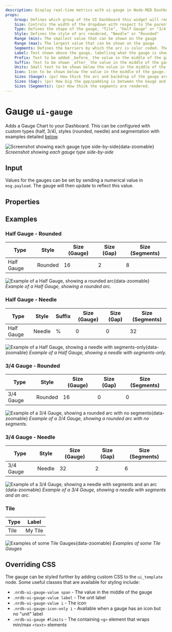 ```yaml
---
description: Display real-time metrics with ui-gauge in Node-RED Dashboard 2.0 for immediate data visualization.
props:
    Group: Defines which group of the UI Dashboard this widget will render in.
    Size: Controls the width of the dropdown with respect to the parent group. Maximum value is the width of the group.
    Type: Defines the shape of the gauge, "Tile", "Half Gauge" or "3/4 Gauge"
    Style: Defines the style of arc rendered, "Needle" or "Rounded"
    Range (min): The smallest value that can be shown on the gauge
    Range (max): The largest value that can be shown on the gauge
    Segments: Defines the barriers by which the arc is color coded. These segments can also be shown on the gauge.
    Label: Text shown above the gauge, labelling what the gauge is showing.
    Prefix: Text to be added _before_ the value in the middle of the gauge.
    Suffix: Text to be shown _after_ the value in the middle of the gauge.
    Units: Small text to be shown below the value in the middle of the gauge.
    Icon: Icon to be shown below the value in the middle of the gauge. Uses <a href="https://pictogrammers.com/library/mdi/">Material Designs Icon</a>, no need to include the <code>mdi-</code> prefix.
    Sizes (Gauge): (px) How thick the arc and backdrop of the gauge are rendered.
    Sizes (Gap): (px) How big the gap/padding is between the Gauge and the "Segments"
    Sizes (Segments): (px) How thick the segments are rendered.
---
```



<script setup>
    import AddedIn from '../../components/AddedIn.vue';
</script>

# Gauge `ui-gauge` <AddedIn version="1.1.0"/>

Adds a Gauge Chart to your Dashboard. This can be configured with custom types (half, 3/4), styles (rounded, needle) and segmentation with examples detailed [below](#examples).

![Screenshot showing each gauge type side-by-side](/images/node-examples/ui-gauge-types.png "Screenshot showing each gauge type side-by-side"){data-zoomable}
_Screenshot showing each gauge type side-by-side_

## Input

Values for the gauges can be set by sending a numerical value in `msg.payload`. The gauge will then update to reflect this value.

## Properties

<PropsTable/>

## Examples

### Half Gauge - Rounded

| Type | Style | Size (Gauge) | Size (Gap) | Size (Segments) |
| --- | --- | --- | --- | --- |
| Half Gauge | Rounded | 16 | 2 | 8 |

![Example of a Half Gauge, showing a rounded arc](/images/node-examples/ui-gauge-half-rounded.png "Example of a Half Gauge, showing a rounded arc"){data-zoomable}
*Example of a Half Gauge, showing a rounded arc.*

### Half Gauge - Needle

| Type | Style | Suffix | Size (Gauge) | Size (Gap) | Size (Segments) |
| --- | --- | --- | --- | --- | --- |
| Half Gauge | Needle | % | 0 | 0 | 32 |

![Example of a Half Gauge, showing a needle with segments-only](/images/node-examples/ui-gauge-half-needle.png "Example of a Half Gauge, showing a needle with segments-only"){data-zoomable}
*Example of a Half Gauge, showing a needle with segments-only.*

### 3/4 Gauge - Rounded

| Type | Style | Size (Gauge) | Size (Gap) | Size (Segments) |
| --- | --- | --- | --- | --- |
| 3/4 Gauge | Rounded | 16 | 0 | 0 |

![Example of a 3/4 Gauge, showing a rounded arc with no segments](/images/node-examples/ui-gauge-34-rounded.png "Example of a 3/4 Gauge, showing a rounded arc with no segments"){data-zoomable}
*Example of a 3/4 Gauge, showing a rounded arc with no segments.*

### 3/4 Gauge - Needle

| Type | Style | Size (Gauge) | Size (Gap) | Size (Segments) |
| --- | --- | --- | --- | --- |
| 3/4 Gauge | Needle | 32 | 2 | 6 |

![Example of a 3/4 Gauge, showing a needle with segments and an arc](/images/node-examples/ui-gauge-34-needle.png "Example of a 3/4 Gauge, showing a needle with segments and an arc"){data-zoomable}
*Example of a 3/4 Gauge, showing a needle with segments and an arc.*

### Tile

| Type | Label |
| --- | --- |
| Tile | My Tile |

![Examples of some Tile Gauges](/images/node-examples/ui-gauge-tiles.png "Examples of some Tile Gauges"){data-zoomable}
*Examples of some Tile Gauges*

## Overriding CSS

The gauge can be styled further by adding custom CSS to the `ui_template` node. Some useful classes that are available for styling include:

- `.nrdb-ui-gauge-value span` - The value in the middle of the gauge
- `.nrdb-ui-gauge-value label` - The unit label
- `.nrdb-ui-gauge-value i` - The icon
- `.nrdb-ui-gauge-icon-only i` - Available when a gauge has an icon but no "unit" label
- `.nrdb-ui-gauge #limits` - The containing `<g>` element that wraps min/max `<text>` elements